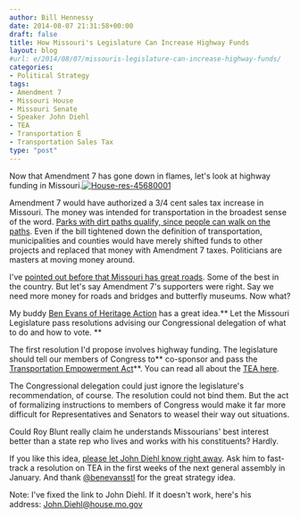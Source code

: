 ```yaml
---
author: Bill Hennessy
date: 2014-08-07 21:31:58+00:00
draft: false
title: How Missouri's Legislature Can Increase Highway Funds
layout: blog
#url: e/2014/08/07/missouris-legislature-can-increase-highway-funds/
categories:
- Political Strategy
tags:
- Amendment 7
- Missouri House
- Missouri Senate
- Speaker John Diehl
- TEA
- Transportation E
- Transportation Sales Tax
type: "post"
---
```


Now that Amendment 7 has gone down in flames, let's look at highway funding in Missouri.[![House-res-45680001](https://hennessysview.com/wp-content/uploads/2014/08/House-res-45680001-215x300.jpg)
](https://hennessysview.com/wp-content/uploads/2014/08/House-res-45680001.jpg)

Amendment 7 would have authorized a 3/4 cent sales tax increase in Missouri. The money was intended for transportation in the broadest sense of the word. [Parks with dirt paths qualify, since people can walk on the paths](https://hennessysview.com/2014/07/15/francis-slay-destroys-transportation-sales-tax-trying-support/). Even if the bill tightened down the definition of transportation, municipalities and counties would have merely shifted funds to other projects and replaced that money with Amendment 7 taxes. Politicians are masters at moving money around.

I've [pointed out before that Missouri has great roads](https://hennessysview.com/2014/07/26/francis-slay-wont-tell-missouri-roads/). Some of the best in the country. But let's say Amendment 7's supporters were right. Say we need more money for roads and bridges and butterfly museums. Now what?

My buddy [Ben Evans of Heritage Action](https://heritageaction.com/) has a great idea.** Let the Missouri Legislature pass resolutions advising our Congressional delegation of what to do and how to vote. **

The first resolution I'd propose involves highway funding. The legislature should tell our members of Congress to** co-sponsor and pass the [Transportation Empowerment Act](https://hennessysview.com/2014/07/28/surprised-transportation-empowerment-act-ronald-reagans-idea-1967/)**. You can read all about the [TEA here](https://hennessysview.com/2014/07/13/ronald-reagan-wants-transportation-empowerment-act/).

The Congressional delegation could just ignore the legislature's recommendation, of course. The resolution could not bind them. But the act of formalizing instructions to members of Congress would make it far more difficult for Representatives and Senators to weasel their way out situations.

Could Roy Blunt really claim he understands Missourians' best interest better than a state rep who lives and works with his constituents? Hardly.

If you like this idea, [please let John Diehl know right away](mailto:John.Diehl@house.mo.gov). Ask him to fast-track a resolution on TEA in the first weeks of the next general assembly in January. And thank [@benevansstl](https://twitter.com/benevansstl) for the great strategy idea.

Note: I've fixed the link to John Diehl. If it doesn't work, here's his address: John.Diehl@house.mo.gov
